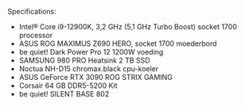 
Specifications:
- Intel® Core i9-12900K, 3,2 GHz (5,1 GHz Turbo Boost) socket 1700 processor 
- ASUS ROG MAXIMUS Z690 HERO, socket 1700 moederbord 
- be quiet! Dark Power Pro 12 1200W voeding 
- SAMSUNG 980 PRO Heatsink 2 TB SSD 
- Noctua NH-D15 chromax.black cpu-koeler
- ASUS GeForce RTX 3090 ROG STRIX GAMING
- Corsair 64 GB DDR5-5200 Kit
- be quiet! SILENT BASE 802